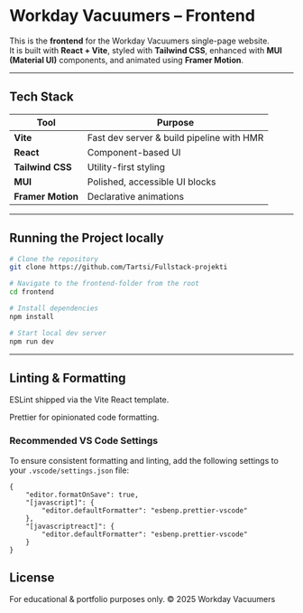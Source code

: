 # Workday Vacuumers – Frontend

This is the **frontend** for the Workday Vacuumers single-page website.  
It is built with **React + Vite**, styled with **Tailwind CSS**, enhanced with **MUI (Material UI)** components, and animated using **Framer Motion**.  

---

## Tech Stack

| Tool | Purpose |
|------|---------|
| **Vite** | Fast dev server & build pipeline with HMR |
| **React** | Component-based UI |
| **Tailwind CSS** | Utility-first styling |
| **MUI** | Polished, accessible UI blocks |
| **Framer Motion** | Declarative animations |

---

## Running the Project locally

```bash
# Clone the repository
git clone https://github.com/Tartsi/Fullstack-projekti

# Navigate to the frontend-folder from the root
cd frontend

# Install dependencies
npm install

# Start local dev server
npm run dev
```

---

## Linting & Formatting
ESLint shipped via the Vite React template.

Prettier for opinionated code formatting.
### Recommended VS Code Settings

To ensure consistent formatting and linting, add the following settings to your `.vscode/settings.json` file:

```jsonc
{
    "editor.formatOnSave": true,
    "[javascript]": {
        "editor.defaultFormatter": "esbenp.prettier-vscode"
    },
    "[javascriptreact]": {
        "editor.defaultFormatter": "esbenp.prettier-vscode"
    }
}
```

## License
For educational & portfolio purposes only.
© 2025 Workday Vacuumers
